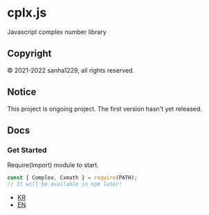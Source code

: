 # cplx.js
Javascript complex number library

## Copyright
© 2021-2022 sanha1229, all rights reserved.

## Notice
This project is ongoing project. The first version hasn't yet released.

## Docs

### Get Started
Require(Import) module to start.
```javascript
const { Complex, Cxmath } = require(PATH);
// It will be available in npm later!
```
- [KR](https://github.com/sweetcorn1229/cplx.js/blob/main/docs-kr.md)
- [EN](https://github.com/sweetcorn1229/cplx.js/blob/main/docs-en.md)
